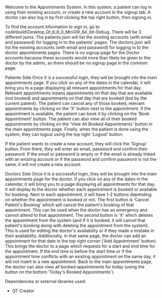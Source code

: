 Welcome to the Appointments System. In this system, a patient can log in using their existing account, or create a new account in the signup tab. A doctor can also log in by first clicking the top right button, then signing in.

To find the account information to sign in, go to
code\build\Desktop_Qt_6_8_0_MinGW_64_bit-Debug. There will be 3 different jsons. The patients.json will list the existing accounts (with email and password) for logging in to the patients' pages. The doctors.json will list the existing accounts (with email and password) for logging in to the doctor appointments pages. There is no signup page for the Doctor accounts because these accounts would more than likely be given to the doctor by the admin, so there should be no signup page in the common page. 

Patients Side
Once it is a successful login, they will be brought into the main appointments page. If you click on any of the dates in the calendar, it will bring you to a page displaying all relevant appointments for that day. Relevant appointments means appointments on that day that are available (not booked) and appointments on that day that are booked (but by the current patient). The patient can cancel any of those booked, relevant appointments by clicking on the 'X' button next to the appointment. If the appointment is available, the patient can book it by clicking on the 'Book Appointment' button. The patient can also view all of their booked appointments by clicking on the 'View All Booked Appointments' button in the main appointments page. Finally, when the patient is done using the system, they can logout using the top right 'Logout' button.

If the patient wants to create a new account, they will click the 'Signup' button. From there, they will enter an email, password and confirm their password. If the email or password is empty or if the email is already linked with an existing account or if the password and confirm password is not the same, it will not create a new account.


Doctors Side
Once it is a successful login, they will be brought into the main appointments page for the doctor. If you click on any of the dates in the calendar, it will bring you to a page displaying all appointments for that day. It will display to the doctor whether each appointment is booked or available for booking. Next to each appointment, it will have 1-2 buttons depending on whether the appointment is booked or not. The first button is 'Cancel Patient's Booking' which will cancel the patient's booking of that appointment. This can be used when the doctor has an emergency and cannot attend to that appointment. The second button is 'X' which deletes the appointment from the system (and if it is booked, it will cancel that patient's booking along with deleting the appointment from the system). This is used for editing the doctor's availability or if they made a mistake in their availability. Additionally, in that same page, the doctor can add an appointment for that date in the top right corner ('Add Appointment' button). This brings the doctor to a page which requests for a start and end time for the appointment. If the end time is before the start time or if the appointment time conflicts with an existing appointment on the same day, it will not insert in a new appointment. Back to the main appointments page, the doctor can also view all booked appointments for today (using the button on the bottom 'Today's Booked Appointments'). 

Dependencies or external libraries used:
- QT Creator
